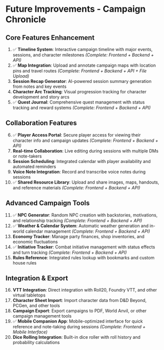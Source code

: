 # Future Improvements - Campaign Chronicle

## Core Features Enhancement
1. ✅ **Timeline System**: Interactive campaign timeline with major events, sessions, and character milestones *(Complete: Frontend + Backend + API)*
2. ✅ **Map Integration**: Upload and annotate campaign maps with location pins and travel routes *(Complete: Frontend + Backend + API + File Upload)*
3. **Session Recap Generator**: AI-powered session summary generation from notes and key events
4. **Character Arc Tracking**: Visual progression tracking for character development and story arcs
5. ✅ **Quest Journal**: Comprehensive quest management with status tracking and reward systems *(Complete: Frontend + Backend + API)*

## Collaboration Features
6. ✅ **Player Access Portal**: Secure player access for viewing their character info and campaign updates *(Complete: Frontend + Backend + API)*
7. **Real-time Collaboration**: Live editing during sessions with multiple DMs or note-takers
8. **Session Scheduling**: Integrated calendar with player availability and automated reminders
9. **Voice Note Integration**: Record and transcribe voice notes during sessions
10. ✅ **Shared Resource Library**: Upload and share images, maps, handouts, and reference materials *(Complete: Frontend + Backend + API)*

## Advanced Campaign Tools
11. ✅ **NPC Generator**: Random NPC creation with backstories, motivations, and relationship tracking *(Complete: Frontend + Backend + API)*
12. ✅ **Weather & Calendar System**: Automatic weather generation and in-world calendar management *(Complete: Frontend + Backend + API)*
13. **Economy Tracker**: Manage party finances, shop inventories, and economic fluctuations
14. ✅ **Initiative Tracker**: Combat initiative management with status effects and turn tracking *(Complete: Frontend + Backend + API)*
15. **Rules Reference**: Integrated rules lookup with bookmarks and custom house rules

## Integration & Export
16. **VTT Integration**: Direct integration with Roll20, Foundry VTT, and other virtual tabletops
17. **Character Sheet Import**: Import character data from D&D Beyond, PCGen, and other tools
18. **Campaign Export**: Export campaigns to PDF, World Anvil, or other campaign management tools
19. ✅ **Mobile Companion App**: Mobile-optimized interface for quick reference and note-taking during sessions *(Complete: Frontend + Mobile Interface)*
20. **Dice Rolling Integration**: Built-in dice roller with roll history and probability calculations